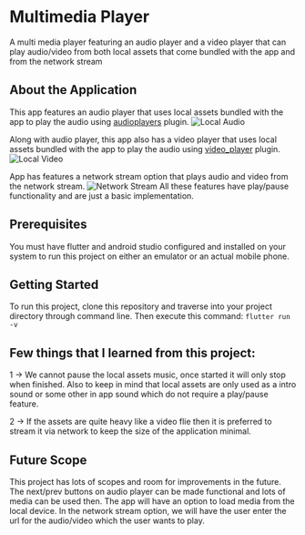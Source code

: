 # Multimedia Player

A multi media player featuring an audio player and a video player that can play audio/video from both local assets that come bundled with the app and from the network stream 

## About the Application
This app features an audio player that uses local assets bundled with the app to play the audio using [audioplayers](https://pub.dev/packages/audioplayers) plugin.
![Local Audio](/screenshots/1.png)

Along with audio player, this app also has a video player that uses local assets bundled with the app to play the audio using [video_player](https://pub.dev/packages/video_player) plugin.
![Local Video](/screenshots/2.png)

App has features a network stream option that plays audio and video from the network stream.
![Network Stream](/screenshots/3.png)
All these features have play/pause functionality and are just a basic implementation.

## Prerequisites
You must have flutter and android studio configured and installed on your system to run this project on either an emulator or an actual mobile phone.

## Getting Started
To run this project, clone this repository and traverse into your project directory through command line.
Then execute this command:
`flutter run -v`

## Few things that I learned from this project:
1 -> We cannot pause the local assets music, once started it will only stop when finished. Also to keep in mind that local assets are only used as a intro sound or some other in app sound which do not require a play/pause feature.

2 -> If the assets are quite heavy like a video flie then it is preferred to stream it via network to keep the size of the application minimal. 

## Future Scope
This project has lots of scopes and room for improvements in the future. The next/prev buttons on audio player can be made functional and lots of media can be used then. The app will have an option to load media from the local device. In the network stream option, we will have the user enter the url for the audio/video which the user wants to play.
